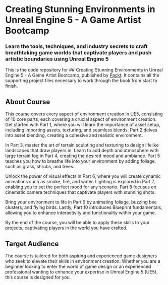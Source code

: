# Creating Stunning Environments in Unreal Engine 5 - A Game Artist Bootcamp

### Learn the tools, techniques, and industry secrets to craft breathtaking game worlds that captivate players and push artistic boundaries using Unreal Engine 5

This is the code repository for ## Creating Stunning Environments in Unreal Engine 5 - A Game Artist Bootcamp, published by [Packt](https://www.packtpub.com/?utm_source=github). It contains all the supporting project files necessary to work through the book from start to finish.

## About Course


This course covers every aspect of environment creation in UE5, consisting of 10 core parts, each covering a crucial aspect of environment creation. Get started with Part 1, where you will learn the importance of asset setup, including importing assets, texturing, and seamless blends. Part 2 delves into asset blending, creating a cohesive and realistic environment.  
  
In Part 3, master the art of terrain sculpting and texturing to design lifelike landscapes that draw players in. Learn to add depth and atmosphere with large terrain fog in Part 4, creating the desired mood and ambiance. Part 5 teaches you how to breathe life into your environment by adding foliage, such as grass, shrubs, and trees.  
  
Unlock the power of visual effects in Part 6, where you will create dynamic animations such as smoke, fire, and water. Lighting is explored in Part 7, enabling you to set the perfect mood for any scenario. Part 8 focuses on cinematic camera techniques that captivate players with stunning shots.  
  
Bring your environment to life in Part 9 by animating foliage, buzzing bee clusters, and flying birds. Lastly, Part 10 introduces Blueprint fundamentals, allowing you to enhance interactivity and functionality within your game.  
  
By the end of the course, you will be able to apply these skills to your projects, captivating players in the world you have crafted.

## Target Audience

The course is tailored for both aspiring and experienced game designers who seek to elevate their skills in environment creation. Whether you are a beginner looking to enter the world of game design or an experienced professional wanting to enhance your expertise in Unreal Engine 5 (UE5), this course is designed for you.
